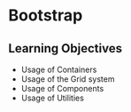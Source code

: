 # Bootstrap
## Learning Objectives
*   Usage of Containers
*   Usage of the Grid system
*   Usage of Components
*   Usage of Utilities
